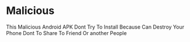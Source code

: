 # Malicious

This Malicious Android APK 
Dont Try To Install Because Can Destroy Your Phone
Dont To Share To Friend Or another People
